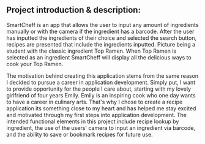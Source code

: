 ## Project introduction & description:

SmartCheff is an app that allows the user to input any amount of ingredients manually or with the camera if the ingredient has a barcode. After the user has inputted the ingredients of their choice and selected the search button, recipes are presented that include the ingredients inputted.
Picture being a student with the classic ingredient Top Ramen. When Top Ramen is selected as an ingredient SmartCheff will display all the delicious ways to cook your Top Ramen.

The motivation behind creating this application stems from the same reason I decided to pursue a career in application development.
Simply put, I want to provide opportunity for the people I care about, starting with my lovely girlfriend of four years Emily.
Emily is an inspiring cook who one day wants to have a career in culinary arts. That's why I chose to create a recipe application its something close to my heart and has helped me stay excited and motivated through my first steps into application development. 
The intended functional elements in this project include recipe lookup by ingredient, the use of the users' camera to input an ingredient via barcode, and the ability to save or bookmark recipes for future use.
